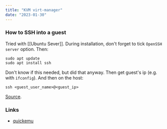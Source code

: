 ```yaml
---
title: "KVM virt-manager"
date: "2023-01-30"
---
```


### How to SSH into a guest
Tried with [[Ubuntu Sever]]. During installation, don't forget to tick `OpenSSH server` option. Then:
```shell
sudo apt update
sudo apt install ssh
```

Don't know if this needed, but did that anyway. Then get guest's ip (e.g. with `ifconfig`). And then on the host:
```
ssh <guest_user_name>@<guest_ip>
```

[Source](https://www.youtube.com/watch?v=x5UoQ_xFhVI).

### Links
- [quickemu](https://github.com/quickemu-project/quickemu)